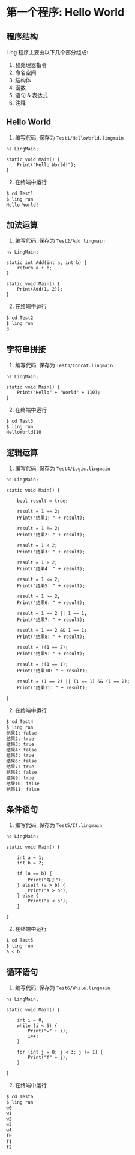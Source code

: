 # 第一个程序: Hello World
## 程序结构
Ling 程序主要由以下几个部分组成:
1. 预处理器指令
2. 命名空间
3. 结构体
4. 函数
5. 语句 & 表达式
6. 注释

## Hello World
1. 编写代码, 保存为 `Test1/HelloWorld.lingmain`
``` ling
ns LingMain;

static void Main() {
    Print("Hello World!");
}
```

2. 在终端中运行
``` bash
$ cd Test1
$ ling run
Hello World!
```

## 加法运算
1. 编写代码, 保存为 `Test2/Add.lingmain`
``` ling
ns LingMain;

static int Add(int a, int b) {
    return a + b;
}

static void Main() {
    Print(Add(1, 2));
}
```

2. 在终端中运行
``` bash
$ cd Test2
$ ling run
3
```

## 字符串拼接
1. 编写代码, 保存为 `Test3/Concat.lingmain`
``` ling
ns LingMain;

static void Main() {
    Print("Hello" + "World" + 110);
}
```

2. 在终端中运行
``` bash
$ cd Test3
$ ling run
HelloWorld110
```

## 逻辑运算
1. 编写代码, 保存为 `Test4/Logic.lingmain`
``` ling
ns LingMain;

static void Main() {

    bool result = true;

    result = 1 == 2;
    Print("结果1: " + result);

    result = 1 != 2;
    Print("结果2: " + result);

    result = 1 < 2;
    Print("结果3: " + result);

    result = 1 > 2;
    Print("结果4: " + result);

    result = 1 <= 2;
    Print("结果5: " + result);

    result = 1 >= 2;
    Print("结果6: " + result);

    result = 1 == 2 || 1 == 1;
    Print("结果7: " + result);

    result = 1 == 2 && 1 == 1;
    Print("结果8: " + result);

    result = !(1 == 2);
    Print("结果9: " + result);

    result = !(1 == 1);
    Print("结果10: " + result);

    result = (1 == 2) || (1 == 1) && (1 == 2);
    Print("结果11: " + result);

}
```

2. 在终端中运行
``` bash
$ cd Test4
$ ling run
结果1: false
结果2: true
结果3: true
结果4: false
结果5: true
结果6: false
结果7: true
结果8: false
结果9: true
结果10: false
结果11: false
```

## 条件语句
1. 编写代码, 保存为 `Test5/If.lingmain`
``` ling
ns LingMain;

static void Main() {

    int a = 1;
    int b = 2;

    if (a == b) {
        Print("等于");
    } elseif (a > b) {
        Print("a > b");
    } else {
        Print("a < b");
    }

}
```

2. 在终端中运行
``` bash
$ cd Test5
$ ling run
a < b
```

## 循环语句
1. 编写代码, 保存为 `Test6/While.lingmain`
``` ling
ns LingMain;

static void Main() {

    int i = 0;
    while (i < 5) {
        Print("w" + i);
        i++;
    }

    for (int j = 0; j < 3; j += 1) {
        Print("f" + j);
    }

}
```

2. 在终端中运行
``` bash
$ cd Test6
$ ling run
w0
w1
w2
w3
w4
f0
f1
f2
```
